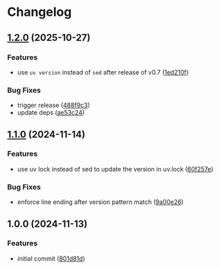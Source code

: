 # Changelog

## [1.2.0](https://github.com/cihelper/semanticrelease-plugin-uv/compare/v1.1.0...v1.2.0) (2025-10-27)

### Features

* use `uv version` instead of `sed` after release of v0.7 ([1ed210f](https://github.com/cihelper/semanticrelease-plugin-uv/commit/1ed210fd2efbf791d1cc3cc467a54e2b92120a26))

### Bug Fixes

* trigger release ([488f9c3](https://github.com/cihelper/semanticrelease-plugin-uv/commit/488f9c3d2d2df6e616965dec1eaba9ed34b0c238))
* update deps ([ae53c24](https://github.com/cihelper/semanticrelease-plugin-uv/commit/ae53c2401cb0d00c95e0ead34f683fcf16c0f6e2))

## [1.1.0](https://github.com/cihelper/semanticrelease-plugin-uv/compare/v1.0.0...v1.1.0) (2024-11-14)

### Features

* use uv lock instead of sed to update the version in uv.lock ([60f257e](https://github.com/cihelper/semanticrelease-plugin-uv/commit/60f257e2e35147f26bfc69292468722716c375d1))

### Bug Fixes

* enforce line ending after version pattern match ([9a00e26](https://github.com/cihelper/semanticrelease-plugin-uv/commit/9a00e26798076133f0b44a21e5a8f6b25f9a4c22))

## 1.0.0 (2024-11-13)

### Features

* initial commit ([801d81d](https://github.com/cihelper/semanticrelease-plugin-uv/commit/801d81d6ca86117e1bcfa7ccaab90095eb4d05f1))
